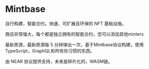 # Mintbase

自行构建，智能合约。快速、可扩展且环保的 NFT 基础设施。

商店非常强大，每个都是独立拥有的智能合约，您可以添加其他minters

最新房源，最新房源每 5 分钟弹出一次，基于Mintbase协议构建，使用TypeScript，GraphQL和所有你习惯的东西。

由 NEAR 协议提供支持，未来是碎片化的，WASM链。
